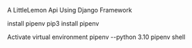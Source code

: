 A LittleLemon Api Using Django Framework 

install pipenv
  pip3 install pipenv

Activate virtual environment
  pipenv --python 3.10
  pipenv shell

